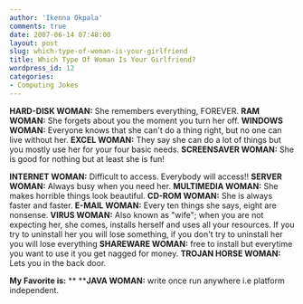 ```yaml
---
author: 'Ikenna Okpala'
comments: true
date: 2007-06-14 07:48:00
layout: post
slug: which-type-of-woman-is-your-girlfriend
title: Which Type Of Woman Is Your Girlfriend?
wordpress_id: 12
categories:
- Computing Jokes
---
```


**HARD-DISK WOMAN:** She remembers everything, FOREVER.
**RAM WOMAN:** She forgets about you the moment you turn her off.
**WINDOWS WOMAN:** Everyone knows that she can't do a thing right, but no one can live without her.
**EXCEL WOMAN:** They say she can do a lot of things but you mostly use her for your four basic needs.
**SCREENSAVER WOMAN:** She is good for nothing but at least she is fun!
<!--more-->
**INTERNET WOMAN:** Difficult to access. Everybody will access!!
**SERVER WOMAN:** Always busy when you need her.
**MULTIMEDIA WOMAN:** She makes horrible things look beautiful.
**CD-ROM WOMAN:** She is always faster and faster.
**E-MAIL WOMAN:** Every ten things she says, eight are nonsense.
**VIRUS WOMAN:** Also known as "wife"; when you are not expecting her, she comes, installs herself and uses all your resources. If you try to uninstall her you will lose something, if you don't try to uninstall her you will lose everything
**SHAREWARE WOMAN:** free to install but everytime you want to use it you get nagged for money.
**TROJAN HORSE WOMAN:** Lets you in the back door.

**My Favorite is:**
**
****JAVA   WOMAN:** write once run anywhere i.e platform independent.
